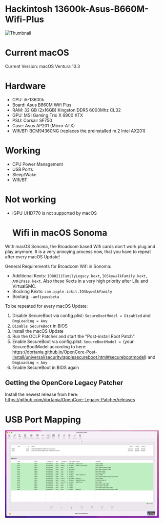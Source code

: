 # Hackintosh 13600k-Asus-B660M-Wifi-Plus

![Thumbnail](Docs/Thumbnail.png)

# Current macOS

Current Version: macOS Ventura 13.3

# Hardware
- CPU: i5-13600k
- Board: Asus B660M Wifi Plus
- RAM: 32 GB (2x16GB) Kingston DDR5 6000Mhz CL32
- GPU: MSI Gaming Trio X 6900 XTX
- PSU: Corsair SF750
- Case: Asus AP201 (Micro-ATX)
- Wifi/BT: BCM94360NG (replaces the preinstalled m.2 Intel AX201)

# Working
- CPU Power Management
- USB Ports
- Sleep/Wake
- Wifi/BT

# Not working
- iGPU UHD770 is not supported by macOS

  # Wifi in macOS Sonoma

With macOS Sonoma, the Broadcom based Wifi cards don't work plug and play anymore. It is a very annoying process now, that you have to repeat after every macOS Update!

General Requirements for Broadcom Wifi in Sonoma: 
- Additional Kexts: ```IO80211FamilyLegacy.kext```, ```IOSkywalkFamily.kext```, ```AMFIPass.kext```. Also these Kexts in a very high priority after Lilu and VirtualSMC.
- Blocking Kexts: ```com.apple.iokit.IOSkywalkFamily```
- Bootarg: ```-amfipassbeta```

To be repeated for every macOS Update: 

1. Disable SecureBoot via config.plist: ```SecureBootModel = Disabled``` and ```DmgLoading = Any```
2. ```Disable SecureBoot``` in BIOS
3. Install the macOS Update
4. Run the OCLP Patcher and start the "Post-install Root Patch".
5. Enable SecureBoot via config.plist: ```SecureBootModel = ```(your SecureBootModel according to here: https://dortania.github.io/OpenCore-Post-Install/universal/security/applesecureboot.html#securebootmodel) and ```DmgLoading = Any```
6. Enable SecureBoot in BIOS again

## Getting the OpenCore Legacy Patcher

Install the newest release from here: https://github.com/dortania/OpenCore-Legacy-Patcher/releases

# USB Port Mapping

![USB Port Mapping](Docs/USB-Mapping.png)
